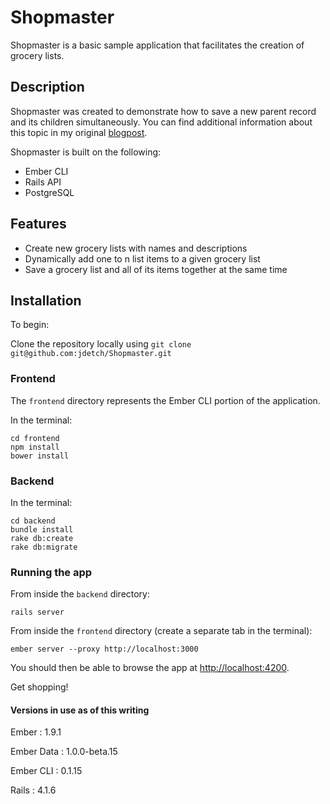 # Shopmaster

Shopmaster is a basic sample application that facilitates the creation of grocery lists.

## Description

Shopmaster was created to demonstrate how to save a new parent record and its children simultaneously. You can  find additional information about this topic in my original [blogpost](http://blog.greenfieldhq.com/2015/02/13/save-parent-model-and-all-children-with-rails-and-ember-cli/).

Shopmaster is built on the following:

* Ember CLI
* Rails API
* PostgreSQL

## Features

* Create new grocery lists with names and descriptions
* Dynamically add one to n list items to a given grocery list
* Save a grocery list and all of its items together at the same time

## Installation

To begin:

Clone the repository locally using `git clone git@github.com:jdetch/Shopmaster.git`

### Frontend

The `frontend` directory represents the Ember CLI portion of the application.

In the terminal:

    cd frontend
    npm install
    bower install

### Backend

In the terminal:

    cd backend
    bundle install
    rake db:create
    rake db:migrate

### Running the app

From inside the `backend` directory:

    rails server

From inside the `frontend` directory (create a separate tab in the terminal):

    ember server --proxy http://localhost:3000

You should then be able to browse the app at [http://localhost:4200](http://localhost:4200/).

Get shopping!

#### Versions in use as of this writing


Ember      : 1.9.1

Ember Data : 1.0.0-beta.15

Ember CLI  : 0.1.15

Rails      : 4.1.6
